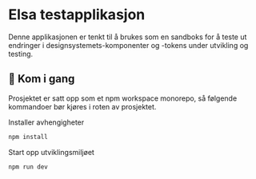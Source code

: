 # Elsa testapplikasjon

Denne applikasjonen er tenkt til å brukes som en sandboks for å teste ut endringer i designsystemets-komponenter og -tokens under utvikling og testing.

## 🏃 Kom i gang

Prosjektet er satt opp som et npm workspace monorepo, så følgende kommandoer bør kjøres i roten av prosjektet.

Installer avhengigheter

```bash
npm install
```

Start opp utviklingsmiljøet

```bash
npm run dev
```
